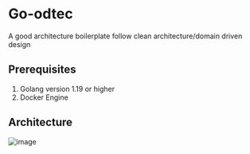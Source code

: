 # Go-odtec
A good architecture boilerplate follow clean architecture/domain driven design
## Prerequisites 
1. Golang version 1.19 or higher
2. Docker Engine
## Architecture
![image](https://github.com/qanghaa/go-odtec/assets/72819957/b0a1c47a-f660-4ff7-9e38-9723a668898e)


